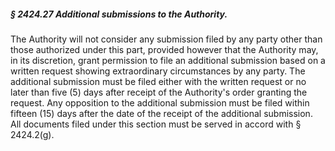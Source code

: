 ##### § 2424.27 Additional submissions to the Authority. #####

The Authority will not consider any submission filed by any party other than those authorized under this part, provided however that the Authority may, in its discretion, grant permission to file an additional submission based on a written request showing extraordinary circumstances by any party. The additional submission must be filed either with the written request or no later than five (5) days after receipt of the Authority's order granting the request. Any opposition to the additional submission must be filed within fifteen (15) days after the date of the receipt of the additional submission. All documents filed under this section must be served in accord with § 2424.2(g).
